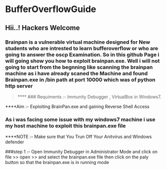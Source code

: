 # BufferOverflowGuide


## Hii..! Hackers Welcome 

### Brainpan is a vulnerable virtual machine designed for New students who are intrested to learn bufferoverflow or who are going to answer the oscp Examination. So in this github Page i will going show you how to exploit brainpan.exe. Well i will not going to start from the begnning like scanning the brainpan machine as i have already scaned the Machine and found Brainpan.exe in /bin path at port 10000 which was of python http server 

> **** ### Requiments :- Immunity Debugger , VirtualBox in Windows7.

****Aim :- Exploiting BrainPan.exe and gaining Reverse Shell Access

### As i was facing some issue with my windows7 machine i use my host machine to exploit this brainpan.exe file 

****NOTE :- Make sure that You Trun Off Your Anitvirus and Windows defender 

###step 1 :- Open Immunity Debugger in Administrator Mode and click on file >> open >> and select the brainpan.exe file
          then click on the paly button so that the brainpan.exe is in running mode
          
